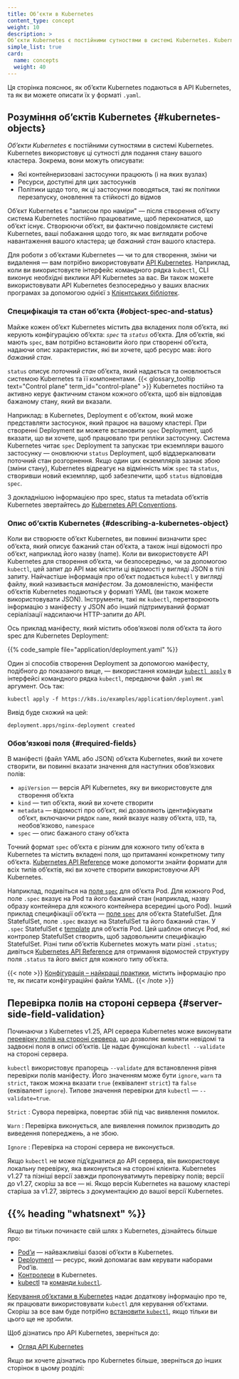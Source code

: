```yaml
---
title: Обʼєкти в Kubernetes
content_type: concept
weight: 10
description: >
Обʼєкти Kubernetes є постійними сутностями в системі Kubernetes. Kubernetes використовує ці сутності для подання стану вашого кластера. Дізнайтеся про модель обʼєктів Kubernetes та про те, як працювати з цими обʼєктами.
simple_list: true
card:
  name: concepts
  weight: 40
---
```


<!-- overview -->

Ця сторінка пояснює, як обʼєкти Kubernetes подаються в API Kubernetes, та як ви можете описати їх у форматі `.yaml`.

<!-- body -->

## Розуміння обʼєктів Kubernetes {#kubernetes-objects}

*Обʼєкти Kubernetes* є постійними сутностями в системі Kubernetes. Kubernetes використовує ці сутності для подання стану вашого кластера. Зокрема, вони можуть описувати:

* Які контейнеризовані застосунки працюють (і на яких вузлах)
* Ресурси, доступні для цих застосунків
* Політики щодо того, як ці застосунки поводяться, такі як політики перезапуску, оновлення та стійкості до відмов

Обʼєкт Kubernetes є "записом про наміри" — після створення обʼєкту система Kubernetes постійно працюватиме, щоб переконатися, що обʼєкт існує. Створюючи обʼєкт, ви фактично повідомляєте системі Kubernetes, ваші побажання щодо того, як має виглядати робоче навантаження вашого кластера; це *бажаний стан* вашого кластера.

Для роботи з обʼєктами Kubernetes — чи то для створення, зміни чи видалення — вам потрібно використовувати [API Kubernetes](/docs/concepts/overview/kubernetes-api/). Наприклад, коли ви використовуєте інтерфейс командного рядка `kubectl`, CLI виконує необхідні виклики API Kubernetes за вас. Ви також можете використовувати API Kubernetes безпосередньо у ваших власних програмах за допомогою однієї з [Клієнтських бібліотек](/docs/reference/using-api/client-libraries/).

### Специфікація та стан обʼєкта {#object-spec-and-status}

Майже кожен обʼєкт Kubernetes містить два вкладених поля обʼєкта, які керують конфігурацією обʼєкта: *`spec`* та *`status`* обʼєкта. Для обʼєктів, які мають `spec`, вам потрібно встановити його при створенні обʼєкта, надаючи опис характеристик, які ви хочете, щоб ресурс мав: його _бажаний стан_.

`status` описує _поточний стан_ обʼєкта, який надається та оновлюється системою Kubernetes та її компонентами. {{< glossary_tooltip text="Control plane" term_id="control-plane" >}} Kubernetes постійно та активно керує фактичним станом кожного обʼєкта, щоб він відповідав бажаному стану, який ви вказали.

Наприклад: в Kubernetes, Deployment є обʼєктом, який може представляти застосунок, який працює на вашому кластері. При створенні Deployment ви можете встановити `spec` Deployment, щоб вказати, що ви хочете, щоб працювало три репліки застосунку. Система Kubernetes читає `spec` Deployment та запускає три екземпляри вашого застосунку — оновлюючи `status` Deployment, щоб віддзеркалювати поточний стан розгорнення. Якщо один цих екземплярів зазнає збою (зміни стану), Kubernetes відреагує на відмінність між `spec` та `status`, створивши новий екземпляр, щоб забезпечити, щоб `status` відповідав `spec`.

З докладнішою інформацією про spec, status та metadata обʼєктів Kubernetes звертайтесь до [Kubernetes API Conventions](https://git.k8s.io/community/contributors/devel/sig-architecture/api-conventions.md).

### Опис обʼєктів Kubernetes {#describing-a-kubernetes-object}

Коли ви створюєте обʼєкт Kubernetes, ви повинні визначити spec обʼєкта, який описує бажаний стан обʼєкта, а також інші відомості про обʼєкт, наприклад його назву (name). Коли ви використовуєте API Kubernetes для створення обʼєкта, чи безпосередньо, чи за допомогою `kubectl`, цей запит до API має містити ці відомості у вигляді JSON в тілі запиту. Найчастіше інформація про обʼєкт подається `kubectl` у вигляді файлу, який називається _маніфестом_. За домовленістю, маніфести обʼєктів Kubernetes подаються у форматі YAML (ви також можете використовувати JSON). Інструменти, такі як `kubectl`, перетворюють інформацію з маніфесту у JSON або інший підтримуваний формат серіалізації надсилаючи HTTP-запити до API.

Ось приклад маніфесту, який містить обовʼязкові поля обʼєкта та його spec для Kubernetes Deployment:

{{% code_sample file="application/deployment.yaml" %}}

Один зі способів створення Deployment за допомогою маніфесту, подібного до показаного вище, — використання команди [`kubectl apply`](/docs/reference/generated/kubectl/kubectl-commands#apply) в інтерфейсі командного рядка `kubectl`, передаючи файл `.yaml` як аргумент. Ось так:

```shell
kubectl apply -f https://k8s.io/examples/application/deployment.yaml
```

Вивід буде схожий на цей:

```output
deployment.apps/nginx-deployment created
```

### Обовʼязкові поля {#required-fields}

В маніфесті (файл YAML або JSON) обʼєкта Kubernetes, який ви хочете створити, ви повинні вказати значення для наступних обовʼязкових полів:

* `apiVersion` — версія API Kubernetes, яку ви використовуєте для створення обʼєкта
* `kind` — тип обʼєкта, який ви хочете створити
* `metadata` — відомості про обʼєкт, які дозволяють ідентифікувати обʼєкт, включаючи рядок `name`, який вказує назву обʼєкта, `UID`, та, необовʼязково, `namespace`
* `spec` — опис бажаного стану обʼєкта

Точний формат `spec` обʼєкта є різним для кожного типу обʼєкта в Kubernetes та містить вкладені поля, що притаманні конкретному типу обʼєкта. [Kubernetes API Reference](/docs/reference/kubernetes-api/) може допомогти знайти формати для всіх типів обʼєктів, які ви хочете створити використовуючи API Kubernetes.

Наприклад, подивіться на [поле `spec`](/docs/reference/kubernetes-api/workload-resources/pod-v1/#PodSpec) для обʼєкта Pod. Для кожного Pod, поле `.spec` вказує на Pod та його бажаний стан (наприклад, назву образу контейнера для кожного контейнера всередині цього Pod). Інший приклад специфікації обʼєкта — [поле `spec`](/docs/reference/kubernetes-api/workload-resources/stateful-set-v1/#StatefulSetSpec) для обʼєкта StatefulSet. Для StatefulSet, поле `.spec` вказує на StatefulSet та його бажаний стан. У `.spec` StatefulSet є [template](/docs/concepts/workloads/pods/#pod-templates) для обʼєктів Pod. Цей шаблон описує Pod, які контролер StatefulSet створить, щоб задовольнити специфікацію StatefulSet. Різні типи обʼєктів Kubernetes можуть мати різні `.status`; дивіться [Kubernetes API Reference](/docs/reference/kubernetes-api/) для отримання відомостей структуру поля `.status` та його вміст для кожного типу обʼєкта.

{{< note >}}
[Конфігурація – найкращі практики](/docs/concepts/configuration/overview/), містить інформацію про те, як писати конфігураційні файли YAML.
{{< /note >}}

## Перевірка полів на стороні сервера {#server-side-field-validation}

Починаючи з Kubernetes v1.25, API сервера Kubernetes може виконувати [перевірку полів на стороні сервера](/docs/reference/using-api/api-concepts/#field-validation), що дозволяє виявляти невідомі та задвоєні поля в описі обʼєктів. Це надає функціонал `kubectl --validate` на стороні сервера.

`kubectl` використовує прапорець `--validate` для встановлення рівня перевірки полів маніфесту. Його значенням може бути `ignore`, `warn` та `strict`, також можна вказати `true` (еквівалент `strict`) та `false` (еквівалент `ignore`). Типове значення перевірки для `kubectl` — `--validate=true`.

`Strict`
: Сувора перевірка, повертає збій під час виявлення помилок.

`Warn`
: Перевірка виконується, але виявлення помилок призводить до виведення попереджень, а не збою.

`Ignore`
: Перевірка на стороні сервера не виконується.

Якщо `kubectl` не може підʼєднатися до API сервера, він використовує локальну перевірку, яка виконується на стороні клієнта. Kubernetes v1.27 та пізніші версії завжди пропонуватимуть перевірку полів; версії до v1.27, скоріш за все — ні. Якщо версія Kubernetes на вашому кластері старіша за v1.27, звіртесь з документацією до вашої версії Kubernetes.

## {{% heading "whatsnext" %}}

Якщо ви тільки починаєте свій шлях з Kubernetes, дізнайтесь більше про:

* [Podʼи](/docs/concepts/workloads/pods/) — найважливіші базові обʼєкти в Kubernetes.
* [Deployment](/docs/concepts/workloads/controllers/deployment/) — ресурс, який допомагає вам керувати наборами Podʼів.
* [Контролери](/docs/concepts/architecture/controller/) в Kubernetes.
* [kubectl](/docs/reference/kubectl/) та [команди `kubectl`](/docs/reference/generated/kubectl/kubectl-commands/).

[Керування обʼєктами в Kubernetes](/docs/concepts/overview/working-with-objects/object-management/) надає додаткову інформацію про те, як працювати використовувати `kubectl` для керування обʼєктами. Скоріш за все вам буде потрібно [встановити `kubectl`](/docs/tasks/tools/install-kubectl/), якщо тільки ви цього ще не зробили.

Щоб дізнатись про API Kubernetes, зверніться до:

* [Огляд API Kubernetes](/docs/reference/using-api/)

Якщо ви хочете дізнатись про Kubernetes більше, зверніться до інших сторінок в цьому розділі:
